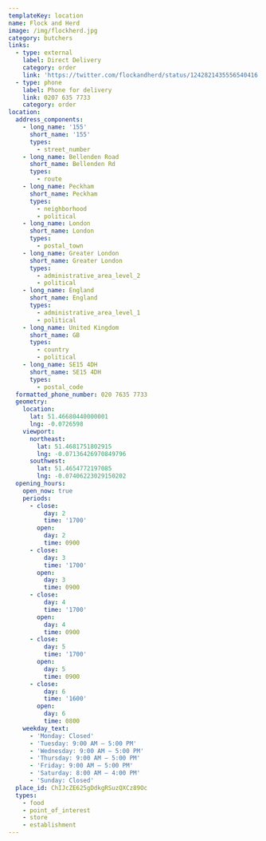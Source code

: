```yaml
---
templateKey: location
name: Flock and Herd
image: /img/flockherd.jpg
category: butchers
links:
  - type: external
    label: Direct Delivery
    category: order
    link: 'https://twitter.com/flockandherd/status/1242821435556540416'
  - type: phone
    label: Phone for delivery
    link: 0207 635 7733
    category: order
location:
  address_components:
    - long_name: '155'
      short_name: '155'
      types:
        - street_number
    - long_name: Bellenden Road
      short_name: Bellenden Rd
      types:
        - route
    - long_name: Peckham
      short_name: Peckham
      types:
        - neighborhood
        - political
    - long_name: London
      short_name: London
      types:
        - postal_town
    - long_name: Greater London
      short_name: Greater London
      types:
        - administrative_area_level_2
        - political
    - long_name: England
      short_name: England
      types:
        - administrative_area_level_1
        - political
    - long_name: United Kingdom
      short_name: GB
      types:
        - country
        - political
    - long_name: SE15 4DH
      short_name: SE15 4DH
      types:
        - postal_code
  formatted_phone_number: 020 7635 7733
  geometry:
    location:
      lat: 51.46680440000001
      lng: -0.0726598
    viewport:
      northeast:
        lat: 51.4681751802915
        lng: -0.07136426970849796
      southwest:
        lat: 51.4654772197085
        lng: -0.07406223029150202
  opening_hours:
    open_now: true
    periods:
      - close:
          day: 2
          time: '1700'
        open:
          day: 2
          time: 0900
      - close:
          day: 3
          time: '1700'
        open:
          day: 3
          time: 0900
      - close:
          day: 4
          time: '1700'
        open:
          day: 4
          time: 0900
      - close:
          day: 5
          time: '1700'
        open:
          day: 5
          time: 0900
      - close:
          day: 6
          time: '1600'
        open:
          day: 6
          time: 0800
    weekday_text:
      - 'Monday: Closed'
      - 'Tuesday: 9:00 AM – 5:00 PM'
      - 'Wednesday: 9:00 AM – 5:00 PM'
      - 'Thursday: 9:00 AM – 5:00 PM'
      - 'Friday: 9:00 AM – 5:00 PM'
      - 'Saturday: 8:00 AM – 4:00 PM'
      - 'Sunday: Closed'
  place_id: ChIJcZE625gDdkgRSuzQXCz89Oc
  types:
    - food
    - point_of_interest
    - store
    - establishment
---
```

